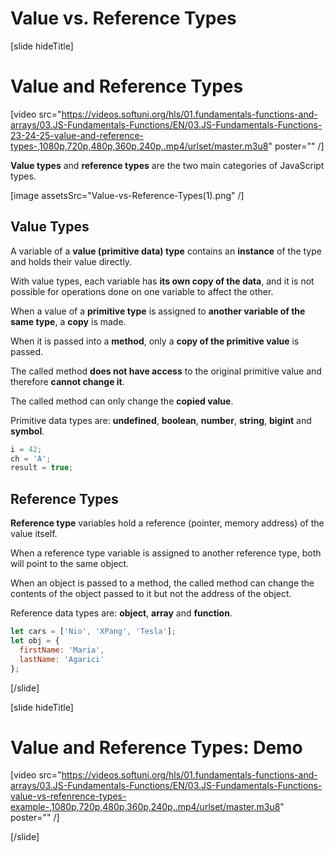 # Value vs. Reference Types

[slide hideTitle]

# Value and Reference Types

[video src="https://videos.softuni.org/hls/01.fundamentals-functions-and-arrays/03.JS-Fundamentals-Functions/EN/03.JS-Fundamentals-Functions-23-24-25-value-and-reference-types-,1080p,720p,480p,360p,240p,.mp4/urlset/master.m3u8" poster="" /]

**Value types** and **reference types** are the two main categories of JavaScript types.

[image assetsSrc="Value-vs-Reference-Types(1).png" /]

## Value Types

A variable of a **value (primitive data) type** contains an **instance** of the type and holds their value directly.

With value types, each variable has **its own copy of the data**, and it is not possible for operations done on one variable to affect the other. 

When a value of a **primitive type** is assigned to **another variable of the same type**, a **copy** is made. 

When it is passed into a **method**, only a **copy of the primitive value** is passed. 

The called method **does not have access** to the original primitive value and therefore **cannot change it**. 

The called method can only change the **copied value**. 

Primitive data types are: **undefined**, **boolean**, **number**, **string**, **bigint** and **symbol**.

```js
i = 42;
ch = 'A';
result = true;
```

## Reference Types

**Reference type** variables hold а reference (pointer, memory address) of the value itself. 

When a reference type variable is assigned to another reference type, both will point to the same object. 

When an object is passed to a method, the called method can change the contents of the object passed to it but not the address of the object. 

Reference data types are: **object**, **array** and **function**.

```js
let cars = ['Nio', 'XPang', 'Tesla'];
let obj = {
  firstName: 'Maria',
  lastName: 'Agarici'
};
```

[/slide]

[slide hideTitle]
# Value and Reference Types: Demo

[video src="https://videos.softuni.org/hls/01.fundamentals-functions-and-arrays/03.JS-Fundamentals-Functions/EN/03.JS-Fundamentals-Functions-value-vs-refenrence-types-example-,1080p,720p,480p,360p,240p,.mp4/urlset/master.m3u8" poster="" /]

[/slide]
